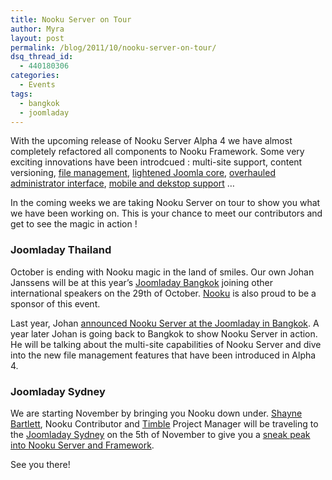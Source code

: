 ```yaml
---
title: Nooku Server on Tour
author: Myra
layout: post
permalink: /blog/2011/10/nooku-server-on-tour/
dsq_thread_id:
  - 440180306
categories:
  - Events
tags:
  - bangkok
  - joomladay
---
```

With the upcoming release of Nooku Server Alpha 4 we have almost completely refactored all components to Nooku Framework. Some very exciting innovations have been introdcued : multi-site support, content versioning, [file management][1], [lightened Joomla core][2], [overhauled administrator interface][3], [mobile and dekstop support][4] &#8230;

In the coming weeks we are taking Nooku Server on tour to show you what we have been working on. This is your chance to meet our contributors and get to see the magic in action !

### Joomladay Thailand

October is ending with Nooku magic in the land of smiles. Our own Johan Janssens will be at this year’s <a href="http://www.joomladay.in.th/en.html" target="_blank">Joomladay Bangkok</a> joining other international speakers on the 29th of October. [Nooku][5] is also proud to be a sponsor of this event.



Last year, Johan <a href="http://vimeo.com/channels/nooku#23581843 " target="_blank">announced Nooku Server at the Joomladay in Bangkok</a>. A year later Johan is going back to Bangkok to show Nooku Server in action. He will be talking about the multi-site capabilities of Nooku Server and dive into the new file management features that have been introduced in Alpha 4.

### Joomladay Sydney

We are starting November by bringing you Nooku down under. [Shayne Bartlett][6], Nooku Contributor and [Timble][7] Project Manager will be traveling to the [Joomladay Sydney][8] on the 5th of November to give you a [sneak peak into Nooku Server and Framework][9]. 

See you there!

 [1]: http://blog.nooku.org/2011/08/meet-com_files-joomla-file-management-2-0/
 [2]: http://blog.nooku.org/2011/01/nooku-server-loses-40-weight/
 [3]: http://demo.nooku.org/administrator
 [4]: http://blog.nooku.org/2011/04/nooku-desktop-web-meets-desktop/
 [5]: http://www.nooku.org
 [6]: http://timble.net/about/team#shayne-bartlett
 [7]: http://www.timble.net
 [8]: http://sydney.joomladay.org.au/
 [9]: http://sydney.joomladay.org.au/conference-program